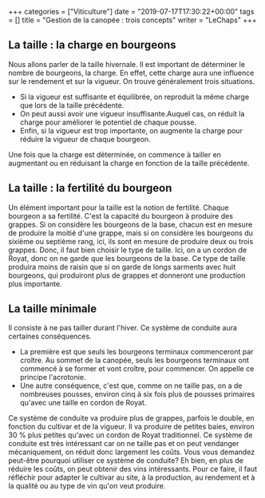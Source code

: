 +++
categories = ["Viticulture"]
date = "2019-07-17T17:30:22+00:00"
tags = [] 
title = "Gestion de la canopée : trois concepts"
writer = "LeChaps"
+++

## La taille : la charge en bourgeons

Nous allons parler de la taille hivernale.
Il est important de déterminer le nombre de bourgeons, la charge. En effet, cette charge aura une influence sur le rendement et sur la vigueur. On trouve généralement trois situations.

* Si la vigueur est suffisante et équilibrée, on reproduit la même charge que lors de la taille précédente.
* On peut aussi avoir une vigueur insuffisante.Auquel cas, on réduit la charge pour améliorer le potentiel de chaque pousse.
* Enfin, si la vigueur est trop importante, on augmente la charge pour réduire la vigueur de chaque bourgeon.

Une fois que la charge est déterminée, on commence à tailler en augmentant ou en réduisant la charge en fonction de la taille précédente.

## La taille : la fertilité du bourgeon

Un élément important pour la taille est la notion de fertilité.
Chaque bourgeon a sa fertilité. C'est la capacité du bourgeon à produire des grappes.
Si on considère les bourgeons de la base, chacun est en mesure de produire la moitié d'une grappe, mais si on considère les bourgeons du sixième ou septième rang, ici, ils sont en mesure de produire deux ou trois grappes. Donc, il faut bien choisir le type de taille.
Ici, on a un cordon de Royat, donc on ne garde que les bourgeons de la base. Ce type de taille produira moins de raisin que si on garde de longs sarments avec huit bourgeons, qui produiront plus de grappes et donneront une production plus importante.

## La taille minimale

Il consiste à ne pas tailler durant l'hiver. Ce système de conduite aura certaines conséquences.

* La première est que seuls les bourgeons terminaux commenceront par croître. Au sommet de la canopée, seuls les bourgeons terminaux ont commencé à se former et vont croître, pour commencer. On appelle ce principe l'acrotonie.
* Une autre conséquence, c'est que, comme on ne taille pas, on a de nombreuses pousses, environ cinq à six fois plus de pousses primaires qu'avec une taille en cordon de Royat.

Ce système de conduite va produire plus de grappes, parfois le double, en fonction du cultivar et de la vigueur. Il va produire de petites baies, environ 30 % plus petites qu'avec un cordon de Royat traditionnel. Ce système de conduite est très intéressant car on ne taille pas et on peut vendanger mécaniquement, on réduit donc largement les coûts.
Vous vous demandez peut-être pourquoi utiliser ce système de conduite? Eh bien, en plus de réduire les coûts, on peut obtenir des vins intéressants. Pour ce faire, il faut réfléchir pour adapter le cultivar au site, à la production, au rendement et à la qualité ou au type de vin qu'on veut produire.
